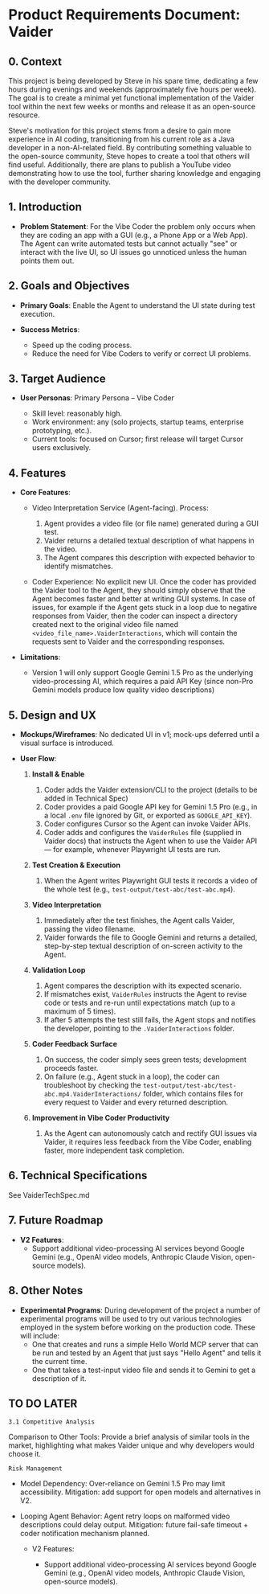 # Product Requirements Document: Vaider

## 0. Context

This project is being developed by Steve in his spare time, dedicating a few hours during evenings and weekends (approximately five hours per week). The goal is to create a minimal yet functional implementation of the Vaider tool within the next few weeks or months and release it as an open-source resource.

Steve's motivation for this project stems from a desire to gain more experience in AI coding, transitioning from his current role as a Java developer in a non-AI-related field. By contributing something valuable to the open-source community, Steve hopes to create a tool that others will find useful. Additionally, there are plans to publish a YouTube video demonstrating how to use the tool, further sharing knowledge and engaging with the developer community.

## 1. Introduction

* **Problem Statement**: For the Vibe Coder the problem only occurs when they are coding an app with a GUI (e.g., a Phone App or a Web App). The Agent can write automated tests but cannot actually "see" or interact with the live UI, so UI issues go unnoticed unless the human points them out.

## 2. Goals and Objectives

* **Primary Goals**: Enable the Agent to understand the UI state during test execution.
* **Success Metrics**:

  * Speed up the coding process.
  * Reduce the need for Vibe Coders to verify or correct UI problems.

## 3. Target Audience

* **User Personas**: Primary Persona – Vibe Coder

  * Skill level: reasonably high.
  * Work environment: any (solo projects, startup teams, enterprise prototyping, etc.).
  * Current tools: focused on Cursor; first release will target Cursor users exclusively.

## 4. Features

* **Core Features**:

  * Video Interpretation Service (Agent-facing). Process:

    1. Agent provides a video file (or file name) generated during a GUI test.
    2. Vaider returns a detailed textual description of what happens in the video.
    3. The Agent compares this description with expected behavior to identify mismatches.

  * Coder Experience: No explicit new UI. Once the coder has provided the Vaider tool to the Agent, they should simply observe that the Agent becomes faster and better at writing GUI systems. In case of issues, for example if the Agent gets stuck in a loop due to negative responses from Vaider, then the coder can inspect a directory created next to the original video file named `<video_file_name>.VaiderInteractions`, which will contain the requests sent to Vaider and the corresponding responses.

* **Limitations**:

  * Version 1 will only support Google Gemini 1.5 Pro as the underlying video-processing AI, which requires a paid API Key (since non-Pro Gemini models produce low quality video descriptions)
 
## 5. Design and UX

* **Mockups/Wireframes**: No dedicated UI in v1; mock-ups deferred until a visual surface is introduced.
* **User Flow**:

  1. **Install & Enable**

     1. Coder adds the Vaider extension/CLI to the project (details to be added in Technical Spec)
     2. Coder provides a paid Google API key for Gemini 1.5 Pro (e.g., in a local `.env` file ignored by Git, or exported as `GOOGLE_API_KEY`).
     3. Coder configures Cursor so the Agent can invoke Vaider APIs.
     4. Coder adds and configures the `VaiderRules` file (supplied in Vaider docs) that instructs the Agent when to use the Vaider API — for example, whenever Playwright UI tests are run.
  2. **Test Creation & Execution**

     1. When the Agent writes Playwright GUI tests it records a video of the whole test (e.g., `test-output/test-abc/test-abc.mp4`).
  3. **Video Interpretation**

     1. Immediately after the test finishes, the Agent calls Vaider, passing the video filename.
     2. Vaider forwards the file to Google Gemini and returns a detailed, step-by-step textual description of on-screen activity to the Agent.
  4. **Validation Loop**

     1. Agent compares the description with its expected scenario.
     2. If mismatches exist, `VaiderRules` instructs the Agent to revise code or tests and re-run until expectations match (up to a maximum of 5 times).
      3. If after 5 attempts the test still fails, the Agent stops and notifies the developer, pointing to the `.VaiderInteractions` folder.
  5. **Coder Feedback Surface**

     1. On success, the coder simply sees green tests; development proceeds faster.
     2. On failure (e.g., Agent stuck in a loop), the coder can troubleshoot by checking the `test-output/test-abc/test-abc.mp4.VaiderInteractions/` folder, which contains files for every request to Vaider and every returned description.
  6. **Improvement in Vibe Coder Productivity**

     1. As the Agent can autonomously catch and rectify GUI issues via Vaider, it requires less feedback from the Vibe Coder, enabling faster, more independent task completion.

## 6. Technical Specifications

See VaiderTechSpec.md

## 7. Future Roadmap

*   **V2 Features**:
    * Support additional video-processing AI services beyond Google Gemini (e.g., OpenAI video models, Anthropic Claude Vision, open-source models).

## 8. Other Notes 

*   **Experimental Programs**: During development of the project a number of experimental programs will be used to try out various technologies employed in the system before working on the production code. These will include:
    - One that creates and runs a simple Hello World MCP server that can be run and tested by an Agent that just says "Hello Agent" and tells it the current time.
    - One that takes a test-input video file and sends it to Gemini to get a description of it.


## TO DO LATER

    3.1 Competitive Analysis
Comparison to Other Tools: Provide a brief analysis of similar tools in the market, highlighting what makes Vaider unique and why developers would choose it.

    Risk Management

- Model Dependency: Over-reliance on Gemini 1.5 Pro may limit accessibility. Mitigation: add support for open models and alternatives in V2.

- Looping Agent Behavior: Agent retry loops on malformed video descriptions could delay output. Mitigation: future fail-safe timeout + coder notification mechanism planned.

  - V2 Features:

    - Support additional video-processing AI services beyond Google Gemini (e.g., OpenAI video models, Anthropic Claude Vision, open-source models).